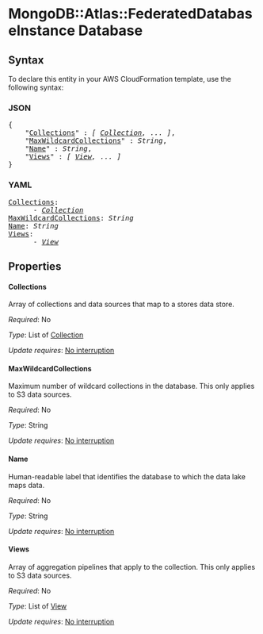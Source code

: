 # MongoDB::Atlas::FederatedDatabaseInstance Database

## Syntax

To declare this entity in your AWS CloudFormation template, use the following syntax:

### JSON

<pre>
{
    "<a href="#collections" title="Collections">Collections</a>" : <i>[ <a href="collection.md">Collection</a>, ... ]</i>,
    "<a href="#maxwildcardcollections" title="MaxWildcardCollections">MaxWildcardCollections</a>" : <i>String</i>,
    "<a href="#name" title="Name">Name</a>" : <i>String</i>,
    "<a href="#views" title="Views">Views</a>" : <i>[ <a href="view.md">View</a>, ... ]</i>
}
</pre>

### YAML

<pre>
<a href="#collections" title="Collections">Collections</a>: <i>
      - <a href="collection.md">Collection</a></i>
<a href="#maxwildcardcollections" title="MaxWildcardCollections">MaxWildcardCollections</a>: <i>String</i>
<a href="#name" title="Name">Name</a>: <i>String</i>
<a href="#views" title="Views">Views</a>: <i>
      - <a href="view.md">View</a></i>
</pre>

## Properties

#### Collections

Array of collections and data sources that map to a stores data store.

_Required_: No

_Type_: List of <a href="collection.md">Collection</a>

_Update requires_: [No interruption](https://docs.aws.amazon.com/AWSCloudFormation/latest/UserGuide/using-cfn-updating-stacks-update-behaviors.html#update-no-interrupt)

#### MaxWildcardCollections

Maximum number of wildcard collections in the database. This only applies to S3 data sources.

_Required_: No

_Type_: String

_Update requires_: [No interruption](https://docs.aws.amazon.com/AWSCloudFormation/latest/UserGuide/using-cfn-updating-stacks-update-behaviors.html#update-no-interrupt)

#### Name

Human-readable label that identifies the database to which the data lake maps data.

_Required_: No

_Type_: String

_Update requires_: [No interruption](https://docs.aws.amazon.com/AWSCloudFormation/latest/UserGuide/using-cfn-updating-stacks-update-behaviors.html#update-no-interrupt)

#### Views

Array of aggregation pipelines that apply to the collection. This only applies to S3 data sources.

_Required_: No

_Type_: List of <a href="view.md">View</a>

_Update requires_: [No interruption](https://docs.aws.amazon.com/AWSCloudFormation/latest/UserGuide/using-cfn-updating-stacks-update-behaviors.html#update-no-interrupt)

